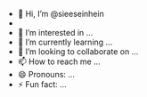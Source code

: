 - 👋 Hi, I’m @sieeseinhein
- 
- 👀 I’m interested in ...
- 🌱 I’m currently learning ...
- 💞️ I’m looking to collaborate on ...
- 📫 How to reach me ...
- 😄 Pronouns: ...
- ⚡ Fun fact: ...

<!---
sieeseinhein/sieeseinhein is a ✨ special ✨ repository because its `README.md` (this file) appears on your GitHub profile.
You can click the Preview link to take a look at your changes.
--->

